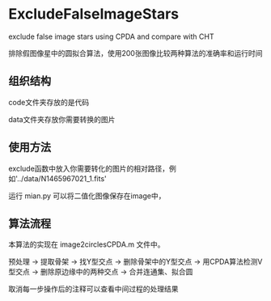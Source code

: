 # ExcludeFalseImageStars
exclude false image stars using CPDA and compare with CHT

排除假图像星中的圆拟合算法，使用200张图像比较两种算法的准确率和运行时间

## 组织结构

code文件夹存放的是代码

data文件夹存放你需要转换的图片

## 使用方法

exclude函数中放入你需要转化的图片的相对路径，例如'../data/N1465967021_1.fits'

运行 mian.py 可以将二值化图像保存在image中，

## 算法流程
本算法的实现在 image2circlesCPDA.m 文件中。

预处理 -> 提取骨架 -> 找Y型交点 -> 删除骨架中的Y型交点 -> 用CPDA算法检测V型交点 -> 删除原边缘中的两种交点 -> 合并连通集、拟合圆

取消每一步操作后的注释可以查看中间过程的处理结果
